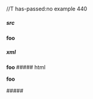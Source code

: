 //T has-passed:no
example 440
##### src
******foo******
##### xml
<?xml version="1.0" encoding="UTF-8"?>
<!DOCTYPE document SYSTEM "CommonMark.dtd">
<document xmlns="http://commonmark.org/xml/1.0">
  <paragraph>
    <strong>
      <strong>
        <strong>
          <text>foo</text>
        </strong>
      </strong>
    </strong>
  </paragraph>
</document>
##### html
<p><strong><strong><strong>foo</strong></strong></strong></p>
#####
